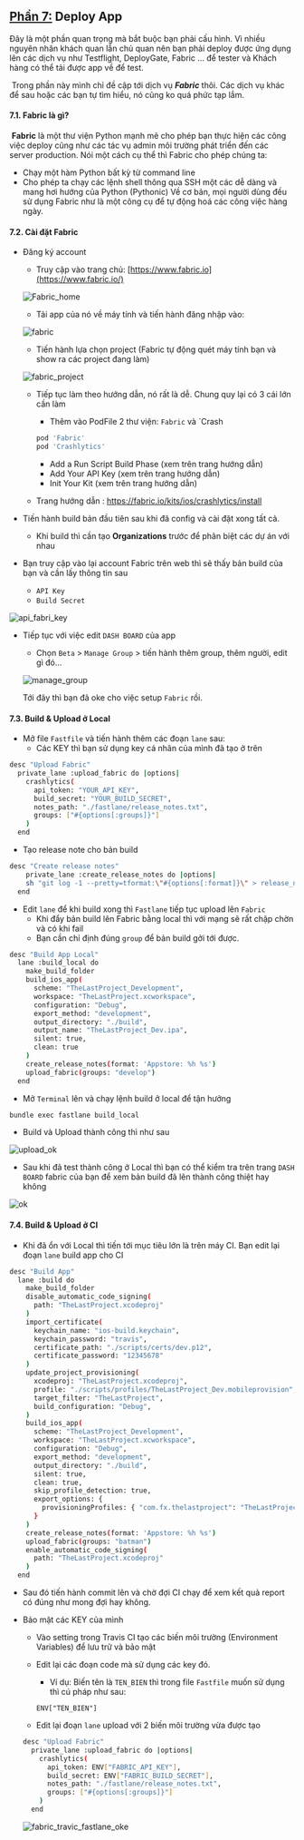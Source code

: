 ## <u>Phần 7:</u> Deploy App

Đây là một phần quan trọng mà bắt buộc bạn phải cấu hình. Vì nhiều nguyên nhân khách quan lẫn chủ quan nên bạn phải deploy được ứng dụng lên các dịch vụ như Testflight, DeployGate, Fabric … để tester và Khách hàng có thể tải được app về để test. 

​	Trong phần này mình chỉ đề cập tới dịch vụ ***Fabric*** thôi. Các dịch vụ khác để sau hoặc các bạn tự tìm hiểu, nó cũng ko quá phức tạp lắm.

#### 7.1. Fabric là gì?

​	**Fabric** là một thư viện Python mạnh mẽ cho phép bạn thực hiện các công việc deploy cũng như các tác vụ admin môi trường phát triển đến các server production. Nói một cách cụ thể thì Fabric cho phép chúng ta:

- Chạy một hàm Python bất kỳ từ command line
- Cho phép ta chạy các lệnh shell thông qua SSH một các dễ dàng và mang hơi hướng của Python (Pythonic) Về cơ bản, mọi người dùng đều sử dụng Fabric như là một công cụ để tự động hoá các công việc hàng ngày.

#### 7.2. Cài đặt Fabric

- Đăng ký account

  - Truy cập vào trang chủ: [https://www.fabric.io](https://www.fabric.io/)

  ![Fabric_home](https://viblo.asia/uploads/459b245b-7818-4902-abe5-1b36f68f37e3.png)

  - Tải app của nó về máy tính và tiến hành đăng nhập vào:

  ![fabric](https://viblo.asia/uploads/b96f7961-ebc2-4403-9f14-e3d081ce78c5.png)

  - Tiến hành lựa chọn project (Fabric tự động quét máy tính bạn và show ra các project đang làm)

  ![fabric_project](https://viblo.asia/uploads/cb26d0cd-16b3-4a22-acb7-96e73c14eeb5.png)

  - Tiếp tục làm theo hướng dẫn, nó rất là dễ. Chung quy lại có 3 cái lớn cần làm

    - Thêm vào PodFile 2 thư viện: `Fabric` và `Crash

    ```ruby
    pod 'Fabric'
    pod 'Crashlytics'
    ```

    - Add a Run Script Build Phase (xem trên trang hướng dẫn)
    - Add Your API Key (xem trên trang hướng dẫn)
    - Init Your Kit (xem trên trang hướng dẫn)

  - Trang hướng dẫn : <https://fabric.io/kits/ios/crashlytics/install>

- Tiến hành build bản đầu tiên sau khi đã config và cài đặt xong tất cả. 

  - Khi build thì cần tạo **Organizations** trước để phân biệt các dự án với nhau

- Bạn truy cập vào lại account Fabric trên web thì sẽ thấy bản build của bạn và cần lấy thông tin sau

  - `API Key`
  - `Build Secret`

![api_fabri_key](../images/7.png)

- Tiếp tục với việc edit `DASH BOARD` của app

  - Chọn `Beta` > `Manage Group` > tiến hành thêm group, thêm người, edit gì đó...

  ![manage_group](../images/8.png)

  

  Tới đây thì bạn đã oke cho việc setup `Fabric` rồi.

#### 7.3. Build & Upload ở Local

- Mở file `Fastfile` và tiến hành thêm các đoạn `lane` sau:
  - Các KEY thì bạn sử dụng key cá nhân của mình đã tạo ở trên

```bash
desc "Upload Fabric"
  private_lane :upload_fabric do |options|
    crashlytics(
      api_token: "YOUR_API_KEY",
      build_secret: "YOUR_BUILD_SECRET",
      notes_path: "./fastlane/release_notes.txt",
      groups: ["#{options[:groups]}"]
    )
  end
```

- Tạo release note cho bản build

```bash
desc "Create release notes"
    private_lane :create_release_notes do |options|
    sh "git log -1 --pretty=tformat:\"#{options[:format]}\" > release_notes.txt"
  end
```

- Edit `lane` để khi build xong thì `Fastlane` tiếp tục upload lên `Fabric`
  - Khi đẩy bản build lên Fabric bằng local thì với mạng sẽ rất chập chờn và có khi fail
  - Bạn cần chỉ định đúng `group` để bản build gởi tới được.

```bash
desc "Build App Local"
  lane :build_local do
    make_build_folder
    build_ios_app(
      scheme: "TheLastProject_Development", 
      workspace: "TheLastProject.xcworkspace",
      configuration: "Debug", 
      export_method: "development",
      output_directory: "./build",
      output_name: "TheLastProject_Dev.ipa",
      silent: true,
      clean: true
    )
    create_release_notes(format: 'Appstore: %h %s')
    upload_fabric(groups: "develop")
  end
```

- Mở `Terminal` lên và chạy lệnh build ở local để tận hưởng

```bash
bundle exec fastlane build_local
```

- Build và Upload thành công thì như sau

![upload_ok](../images/9.png)

- Sau khi đã test thành công ở Local thì bạn có thể kiểm tra trên trang `DASH BOARD` fabric của bạn để xem bản build đã lên thành công thiệt hay không

![ok](../images/10.png)

#### 7.4. Build & Upload ở CI

- Khi đã ổn với Local thì tiến tới mục tiêu lớn là trên máy CI. Bạn edit lại đoạn `lane` build app cho CI

```bash
desc "Build App"
  lane :build do
    make_build_folder
    disable_automatic_code_signing(
      path: "TheLastProject.xcodeproj"
    )
    import_certificate(
      keychain_name: "ios-build.keychain",
      keychain_password: "travis",
      certificate_path: "./scripts/certs/dev.p12",
      certificate_password: "12345678"
    )
    update_project_provisioning(
      xcodeproj: "TheLastProject.xcodeproj",
      profile: "./scripts/profiles/TheLastProject_Dev.mobileprovision",
      target_filter: "TheLastProject",
      build_configuration: "Debug",
    )
    build_ios_app(
      scheme: "TheLastProject_Development", 
      workspace: "TheLastProject.xcworkspace",
      configuration: "Debug", 
      export_method: "development",
      output_directory: "./build",
      silent: true,
      clean: true,
      skip_profile_detection: true,
      export_options: {
        provisioningProfiles: { "com.fx.thelastproject": "TheLastProject_Dev" }
      }
    )
    create_release_notes(format: 'Appstore: %h %s')
    upload_fabric(groups: "batman")
    enable_automatic_code_signing(
      path: "TheLastProject.xcodeproj"
    )
  end
```

- Sau đó tiến hành commit lên và chờ đợi CI chạy để xem kết quả report có đúng như mong đợi hay không.

- Bảo mật các KEY của mình

  - Vào setting trong Travis CI tạo các biến môi trường (Environment Variables) để lưu trữ và bảo mật

  - Edit lại các đoạn code mà sử dụng các key đó.

    - Ví dụ: Biến tên là `TEN_BIEN` thì trong file `Fastfile` muốn sử dụng thì cú pháp như sau:

    ```
    ENV["TEN_BIEN"]
    ```

  - Edit lại đoạn `lane` upload với 2 biến môi trường vừa được tạo

  ```bash
  desc "Upload Fabric"
    private_lane :upload_fabric do |options|
      crashlytics(
        api_token: ENV["FABRIC_API_KEY"],
        build_secret: ENV["FABRIC_BUILD_SECRET"],
        notes_path: "./fastlane/release_notes.txt",
        groups: ["#{options[:groups]}"]
      )
    end
  ```

  ![fabric_travic_fastlane_oke](../images/11.png)



​	
